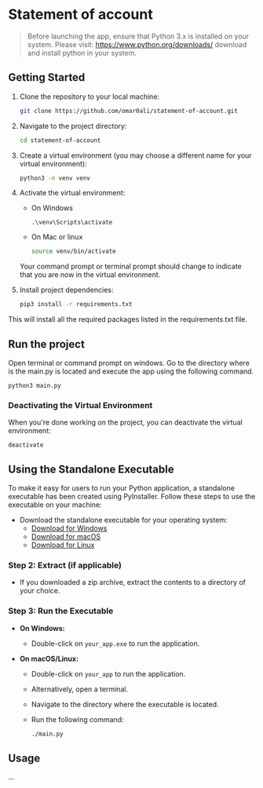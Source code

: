 # Statement of account
> Before launching the app, ensure that Python 3.x is installed on your system. Please visit: https://www.python.org/downloads/ download and install python in your system.


## Getting Started

1. Clone the repository to your local machine:

   ```bash
   git clone https://github.com/omar0ali/statement-of-account.git

2. Navigate to the project directory:
    ```bash
    cd statement-of-account
    ```
3. Create a virtual environment (you may choose a different name for your virtual environment):
    ```bash
    python3 -m venv venv
    ```
4. Activate the virtual environment:
    * On Windows
        ```shell
        .\venv\Scripts\activate
        ``` 
    * On Mac or linux
        ```bash
        source venv/bin/activate
        ``` 
    Your command prompt or terminal prompt should change to indicate that you are now in the virtual environment.
5. Install project dependencies:
    ```bash
    pip3 install -r requirements.txt
    ```
This will install all the required packages listed in the requirements.txt file.
## Run the project
Open terminal or command prompt on windows. Go to the directory where is the main.py is located and execute the app using the following command.

```
python3 main.py
```

### Deactivating the Virtual Environment
When you're done working on the project, you can deactivate the virtual environment:
```
deactivate
```

## Using the Standalone Executable
To make it easy for users to run your Python application, a standalone executable has been created using PyInstaller. Follow these steps to use the executable on your machine:

- Download the standalone executable for your operating system:
  - [Download for Windows](link_to_windows_executable)
  - [Download for macOS](link_to_macos_executable)
  - [Download for Linux](link_to_linux_executable)

### Step 2: Extract (if applicable)

- If you downloaded a zip archive, extract the contents to a directory of your choice.

### Step 3: Run the Executable

- **On Windows:**
  - Double-click on `your_app.exe` to run the application.

- **On macOS/Linux:**
  - Double-click on `your_app` to run the application.
  - Alternatively, open a terminal.
  - Navigate to the directory where the executable is located.
  - Run the following command:

    ```bash
    ./main.py
    ```

## Usage
...